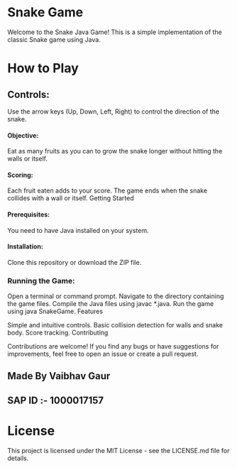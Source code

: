 
# Snake Game 
Welcome to the Snake Java Game! This is a simple implementation of the classic Snake game using Java.

# How to Play
## Controls:
Use the arrow keys (Up, Down, Left, Right) to control the direction of the snake.

####  Objective:
Eat as many fruits as you can to grow the snake longer without hitting the walls or itself.

#### Scoring:
Each fruit eaten adds to your score.
The game ends when the snake collides with a wall or itself.
Getting Started

#### Prerequisites:
You need to have Java installed on your system.


 #### Installation:
Clone this repository or download the ZIP file.

### Running the Game:
Open a terminal or command prompt.
Navigate to the directory containing the game files.
Compile the Java files using javac *.java.
Run the game using java SnakeGame.
Features

Simple and intuitive controls.
Basic collision detection for walls and snake body.
Score tracking.
Contributing

Contributions are welcome! If you find any bugs or have suggestions for improvements, feel free to open an issue or create a pull request.
















## Made By Vaibhav Gaur
## SAP ID :- 1000017157



















# License
This project is licensed under the MIT License - see the LICENSE.md file for details.

